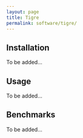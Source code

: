 ```yaml
---
layout: page
title: Tigre
permalink: software/tigre/
---
```


## Installation

To be added...

## Usage

To be added...

## Benchmarks

To be added...
